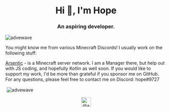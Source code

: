 <h1 align="center">Hi 👋, I'm Hope</h1>
<h3 align="center">An aspiring developer. </h3>
<p align="left"> <img src="https://komarev.com/ghpvc/?username=advewave" alt="advewave" /> </p>
You might know me from various Minecraft Discords! 
I usually work on the following stuff:

[Arsentic](https://github.com/Arsentic/) - is a Minecraft server network. I am a Manager there, but help out with JS coding, and hopefully Kotlin as well soon. 
If you would like to support my work, I'd be more than grateful if you sponsor me on GitHub.
For any questions, please feel free to contact me on Discord: hope#9727

<p>&nbsp;<img align="center" src="https://github-readme-stats.vercel.app/api?username=advewave&show_icons=true&count_private=true" alt="advewave" /></p>

<p align="center">
<a href="https://twitter.com/advewave" target="blank"><img align="center" src="https://cdn.jsdelivr.net/npm/simple-icons@3.0.1/icons/twitter.svg" alt="@advewave on twitter" height="30" width="30" /></a>
</p>
